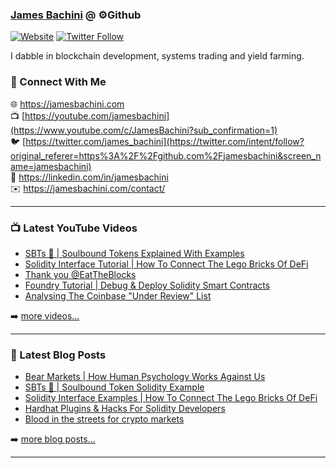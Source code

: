 ### [James Bachini][website] @ ⚙️Github

[![Website](https://img.shields.io/website?label=jamesbachini.com&style=for-the-badge&url=https%3A%2F%2Fjamesbachini.com)](https://jamesbachini.com)
[![Twitter Follow](https://img.shields.io/twitter/follow/james_bachini?color=1DA1F2&logo=twitter&style=for-the-badge)](https://twitter.com/intent/follow?original_referer=https%3A%2F%2Fgithub.com%2Fjamesbachini&screen_name=jamesbachini)

I dabble in blockchain development, systems trading and yield farming.

### 👋 Connect With Me

🌐 https://jamesbachini.com
<br />
📺 [https://youtube.com/jamesbachini](https://www.youtube.com/c/JamesBachini?sub_confirmation=1)
<br />
🐦 [https://twitter.com/james_bachini](https://twitter.com/intent/follow?original_referer=https%3A%2F%2Fgithub.com%2Fjamesbachini&screen_name=jamesbachini)
<br />
👔 https://linkedin.com/in/jamesbachini
<br />
✉️ https://jamesbachini.com/contact/

---

### 📺 Latest YouTube Videos

<!-- YOUTUBE:START -->
- [SBTs 👻 | Soulbound Tokens Explained With Examples](https://www.youtube.com/watch?v=yCHeHI8hUY8)
- [Solidity Interface Tutorial | How To Connect The Lego Bricks Of DeFi](https://www.youtube.com/watch?v=GWZmklp7RTg)
- [Thank you @EatTheBlocks](https://www.youtube.com/watch?v=B5_9ZM_GVqE)
- [Foundry Tutorial | Debug &amp; Deploy Solidity Smart Contracts](https://www.youtube.com/watch?v=VhaP9kYvlOA)
- [Analysing The Coinbase &quot;Under Review&quot; List](https://www.youtube.com/watch?v=cT-QMk5hIAU)
<!-- YOUTUBE:END -->

➡️ [more videos...](https://youtube.com/jamesbachini)

---

### 📝 Latest Blog Posts

<!-- BLOG-POST-LIST:START -->
- [Bear Markets | How Human Psychology Works Against Us](https://jamesbachini.com/bear-markets/)
- [SBTs 👻 | Soulbound Token Solidity Example](https://jamesbachini.com/souldbound-token/)
- [Solidity Interface Examples | How To Connect The Lego Bricks Of DeFi](https://jamesbachini.com/solidity-interface/)
- [Hardhat Plugins &amp; Hacks For Solidity Developers](https://jamesbachini.com/hardhat-plugins/)
- [Blood in the streets for crypto markets](https://jamesbachini.com/blood-in-the-streets/)
<!-- BLOG-POST-LIST:END -->

➡️ [more blog posts...](https://jamesbachini.com)

---

[website]: https://jamesbachini.com
[twitter]: https://twitter.com/james_bachini
[youtube]: https://youtube.com/jamesbachini
[linkedin]: https://linkedin.com/in/jamesbachini
